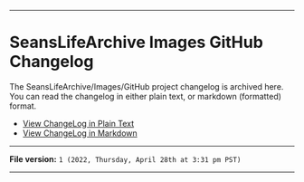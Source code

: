 
***

# SeansLifeArchive Images GitHub Changelog

The SeansLifeArchive/Images/GitHub project changelog is archived here. You can read the changelog in either plain text, or markdown (formatted) format.

* [View ChangeLog in Plain Text](/OldVersions/CHANGELOG/Plain-Text/)
* [View ChangeLog in Markdown](/OldVersions/CHANGELOG/Markdown/)

***

**File version:** `1 (2022, Thursday, April 28th at 3:31 pm PST)`

***
